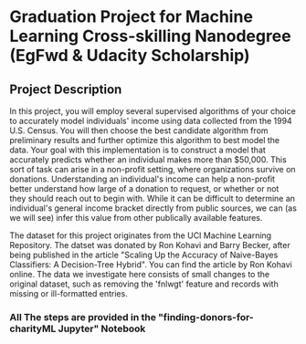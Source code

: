 # Graduation Project for Machine Learning Cross-skilling Nanodegree (EgFwd & Udacity Scholarship)
## Project Description
In this project, you will employ several supervised algorithms of your choice to accurately model individuals' income using data collected from the 1994 U.S. Census.
You will then choose the best candidate algorithm from preliminary results and further optimize this algorithm to best model the data. 
Your goal with this implementation is to construct a model that accurately predicts whether an individual makes more than $50,000. 
This sort of task can arise in a non-profit setting, where organizations survive on donations. Understanding an individual's income can help a non-profit better understand how large of a donation to request, or whether or not they should reach out to begin with. 
While it can be difficult to determine an individual's general income bracket directly from public sources, we can (as we will see) infer this value from other publically available features.

The dataset for this project originates from the UCI Machine Learning Repository. The datset was donated by Ron Kohavi and Barry Becker, after being published in the article "Scaling Up the Accuracy of Naive-Bayes Classifiers: A Decision-Tree Hybrid".
You can find the article by Ron Kohavi online. The data we investigate here consists of small changes to the original dataset, such as removing the 'fnlwgt' feature and records with missing or ill-formatted entries.

### All The steps are provided in the "finding-donors-for-charityML Jupyter" Notebook
